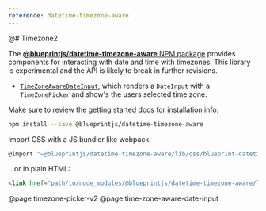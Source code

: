 ```yaml
---
reference: datetime-timezone-aware
---
```


@# Timezone2


The [__@blueprintjs/datetime-timezone-aware__ NPM package](https://www.npmjs.com/package/@blueprintjs/datetime)
provides components for interacting with date and time with timezones. This library is experimental and the API is likely to break in further revisions.

- [`TimeZoneAwareDateInput`](#/time-zone-aware-date-input), which renders a `DateInput` with a `TimeZonePicker` and show's the users selected time zone.

Make sure to review the [getting started docs for installation info](#blueprint/getting-started).

```sh
npm install --save @blueprintjs/datetime-timezone-aware
```

Import CSS with a JS bundler like webpack:

```js
@import "~@blueprintjs/datetime-timezone-aware/lib/css/blueprint-datetime.css";
```

...or in plain HTML:

```html
<link href="path/to/node_modules/@blueprintjs/datetime-timezone-aware/lib/css/blueprint-datetime.css" rel="stylesheet" />
```

@page timezone-picker-v2
@page time-zone-aware-date-input
